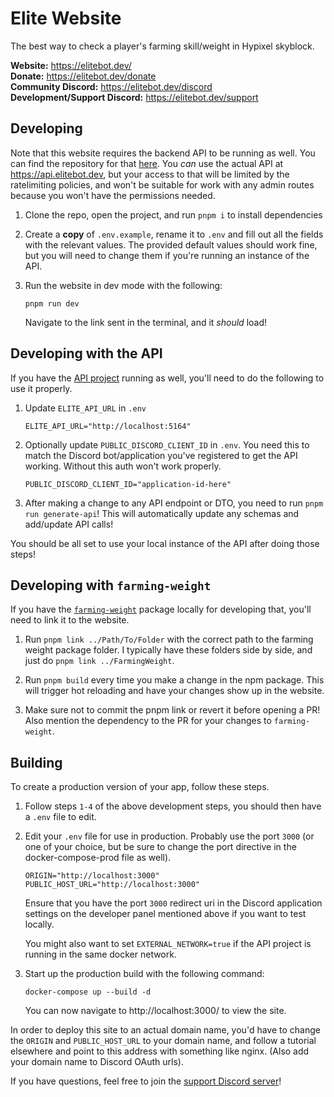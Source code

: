 # Elite Website

The best way to check a player's farming skill/weight in Hypixel skyblock.

**Website:** https://elitebot.dev/ \
**Donate:** https://elitebot.dev/donate \
**Community Discord:** https://elitebot.dev/discord \
**Development/Support Discord:** https://elitebot.dev/support

## Developing

Note that this website requires the backend API to be running as well. You can find the repository for that [here](https://github.com/EliteFarmers/API). You _can_ use the actual API at https://api.elitebot.dev, but your access to that will be limited by the ratelimiting policies, and won't be suitable for work with any admin routes because you won't have the permissions needed.

1. Clone the repo, open the project, and run `pnpm i` to install dependencies

2. Create a **copy** of `.env.example`, rename it to `.env` and fill out all the fields with the relevant values. The provided default values should work fine, but you will need to change them if you're running an instance of the API.

3. Run the website in dev mode with the following:

    ```
    pnpm run dev
    ```

    Navigate to the link sent in the terminal, and it _should_ load!

## Developing with the API

If you have the [API project](https://github.com/EliteFarmers/API) running as well, you'll need to do the following to use it properly.

1. Update `ELITE_API_URL` in `.env`

    ```
    ELITE_API_URL="http://localhost:5164"
    ```

2. Optionally update `PUBLIC_DISCORD_CLIENT_ID` in `.env`. You need this to match the Discord bot/application you've registered to get the API working. Without this auth won't work properly.

    ```
    PUBLIC_DISCORD_CLIENT_ID="application-id-here"
    ```

3. After making a change to any API endpoint or DTO, you need to run `pnpm run generate-api`! This will automatically update any schemas and add/update API calls!

You should be all set to use your local instance of the API after doing those steps!

## Developing with `farming-weight`

If you have the [`farming-weight`](https://github.com/EliteFarmers/FarmingWeight) package locally for developing that, you'll need to link it to the website.

1. Run `pnpm link ../Path/To/Folder` with the correct path to the farming weight package folder. I typically have these folders side by side, and just do `pnpm link ../FarmingWeight`.

2. Run `pnpm build` every time you make a change in the npm package. This will trigger hot reloading and have your changes show up in the website.

3. Make sure not to commit the pnpm link or revert it before opening a PR! Also mention the dependency to the PR for your changes to `farming-weight`.

## Building

To create a production version of your app, follow these steps.

1. Follow steps `1-4` of the above development steps, you should then have a `.env` file to edit.

2. Edit your `.env` file for use in production. Probably use the port `3000` (or one of your choice, but be sure to change the port directive in the docker-compose-prod file as well).

    ```
    ORIGIN="http://localhost:3000"
    PUBLIC_HOST_URL="http://localhost:3000"
    ```

    Ensure that you have the port `3000` redirect uri in the Discord application settings on the developer panel mentioned above if you want to test locally.

    You might also want to set `EXTERNAL_NETWORK=true` if the API project is running in the same docker network.

3. Start up the production build with the following command:
    ```
    docker-compose up --build -d
    ```
    You can now navigate to http://localhost:3000/ to view the site.

In order to deploy this site to an actual domain name, you'd have to change the `ORIGIN` and `PUBLIC_HOST_URL` to your domain name, and follow a tutorial elsewhere and point to this address with something like nginx. (Also add your domain name to Discord OAuth urls).

If you have questions, feel free to join the [support Discord server](https://elitebot.dev/support)!
